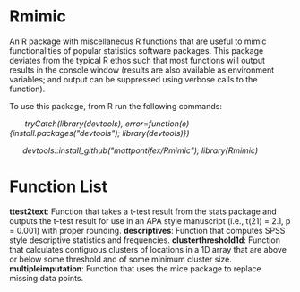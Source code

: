 # Rmimic
An R package with miscellaneous R functions that are useful to mimic functionalities of popular statistics software packages. This package deviates from the typical R ethos such that most functions will output results in the console window (results are also available as environment variables; and output can be suppressed using verbose calls to the function).

To use this package, from R run the following commands:

&nbsp;&nbsp;&nbsp;&nbsp;&nbsp;&nbsp; *tryCatch(library(devtools), error=function(e){install.packages("devtools"); library(devtools)})*

&nbsp;&nbsp;&nbsp;&nbsp;&nbsp;&nbsp;*devtools::install_github("mattpontifex/Rmimic"); library(Rmimic)*

# Function List
**ttest2text**: Function that takes a t-test result from the stats package and outputs the t-test result for use in an APA style manuscript (i.e., t(21) = 2.1, p = 0.001) with proper rounding.
**descriptives**: Function that computes SPSS style descriptive statistics and frequencies.
**clusterthreshold1d**: Function that calculates contiguous clusters of locations in a 1D array that are above or below some threshold and of some minimum cluster size.
**multipleimputation**: Function that uses the mice package to replace missing data points.
